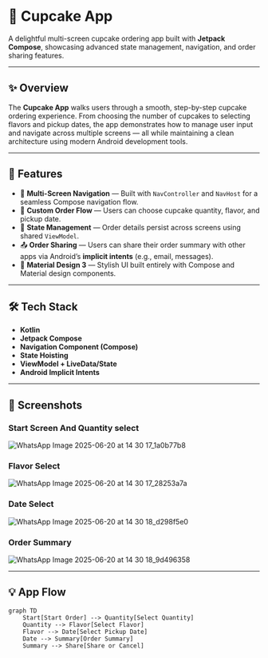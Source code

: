 # 🧁 Cupcake App

A delightful multi-screen cupcake ordering app built with **Jetpack Compose**, showcasing advanced state management, navigation, and order sharing features.

---

## ✨ Overview

The **Cupcake App** walks users through a smooth, step-by-step cupcake ordering experience. From choosing the number of cupcakes to selecting flavors and pickup dates, the app demonstrates how to manage user input and navigate across multiple screens — all while maintaining a clean architecture using modern Android development tools.

---

## 🚀 Features

- 🧭 **Multi-Screen Navigation** — Built with `NavController` and `NavHost` for a seamless Compose navigation flow.
- 🧁 **Custom Order Flow** — Users can choose cupcake quantity, flavor, and pickup date.
- 🔄 **State Management** — Order details persist across screens using shared `ViewModel`.
- 📤 **Order Sharing** — Users can share their order summary with other apps via Android’s **implicit intents** (e.g., email, messages).
- 🎨 **Material Design 3** — Stylish UI built entirely with Compose and Material design components.

---

## 🛠 Tech Stack

- **Kotlin**
- **Jetpack Compose**
- **Navigation Component (Compose)**
- **State Hoisting**
- **ViewModel + LiveData/State**
- **Android Implicit Intents**

---

## 📸 Screenshots

### Start Screen And Quantity select

![WhatsApp Image 2025-06-20 at 14 30 17_1a0b77b8](https://github.com/user-attachments/assets/bf8e5b5e-b7a0-4014-9e78-f1b50f7de71d)

### Flavor Select

![WhatsApp Image 2025-06-20 at 14 30 17_28253a7a](https://github.com/user-attachments/assets/1a40c4d7-8f03-4811-9db1-f06901648cb4)

### Date Select

![WhatsApp Image 2025-06-20 at 14 30 18_d298f5e0](https://github.com/user-attachments/assets/4fd7e494-f895-4b1e-849d-85305ccedb4b)

### Order Summary

![WhatsApp Image 2025-06-20 at 14 30 18_9d496358](https://github.com/user-attachments/assets/b4a40884-2484-421a-bc1f-7209d2e926bb)

---

## 💡 App Flow

```mermaid
graph TD
    Start[Start Order] --> Quantity[Select Quantity]
    Quantity --> Flavor[Select Flavor]
    Flavor --> Date[Select Pickup Date]
    Date --> Summary[Order Summary]
    Summary --> Share[Share or Cancel]
